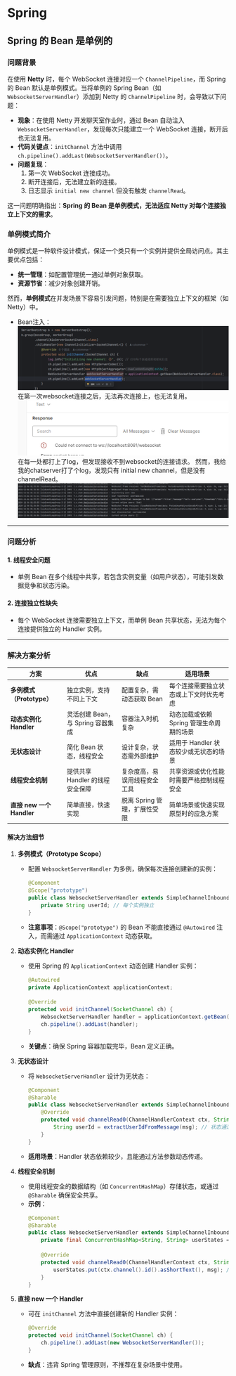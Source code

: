 # Spring

## Spring 的 Bean 是单例的

### 问题背景

在使用 **Netty** 时，每个 WebSocket 连接对应一个 `ChannelPipeline`，而 Spring 的 Bean 默认是单例模式。当将单例的 Spring Bean（如 `WebsocketServerHandler`）添加到 Netty 的 `ChannelPipeline` 时，会导致以下问题：

- **现象**：在使用 Netty 开发聊天室作业时，通过 Bean 自动注入 `WebsocketServerHandler`，发现每次只能建立一个 WebSocket 连接，断开后也无法复用。
- **代码关键点**：`initChannel` 方法中调用 `ch.pipeline().addLast(WebsocketServerHandler())`。
- **问题复现**：
  1. 第一次 WebSocket 连接成功。
  2. 断开连接后，无法建立新的连接。
  3. 日志显示 `initial new channel` 但没有触发 `channelRead`。
  
这一问题明确指出：**Spring 的 Bean 是单例模式，无法适应 Netty 对每个连接独立上下文的需求**。

### 单例模式简介

单例模式是一种软件设计模式，保证一个类只有一个实例并提供全局访问点。其主要优点包括：
- **统一管理**：如配置管理统一通过单例对象获取。
- **资源节省**：减少对象创建开销。

然而，**单例模式**在并发场景下容易引发问题，特别是在需要独立上下文的框架（如 Netty）中。
- Bean注入：
![alt text](bean注入pipeline.png)
在第一次websocket连接之后，无法再次连接上，也无法复用。
![alt text](无法再次链接websocket.png)
在每一处都打上了log，但发现接收不到websocket的连接请求。
然而，我给我的chatserver打了个log，发现只有 initial new channel，但是没有channelRead。
![alt text](log.png)
---

### 问题分析

#### 1. **线程安全问题**
- 单例 Bean 在多个线程中共享，若包含实例变量（如用户状态），可能引发数据竞争和状态污染。

#### 2. **连接独立性缺失**
- 每个 WebSocket 连接需要独立上下文，而单例 Bean 共享状态，无法为每个连接提供独立的 Handler 实例。

---

### 解决方案分析

| **方案**                  | **优点**                             | **缺点**                                | **适用场景**                               |
|---------------------------|--------------------------------------|-----------------------------------------|--------------------------------------------|
| **多例模式（Prototype）**  | 独立实例，支持不同上下文             | 配置复杂，需动态获取 Bean               | 每个连接需要独立状态或上下文时优先考虑     |
| **动态实例化 Handler**     | 灵活创建 Bean，与 Spring 容器集成    | 容器注入时机复杂                        | 动态加载或依赖 Spring 管理生命周期的场景   |
| **无状态设计**             | 简化 Bean 状态，线程安全             | 设计复杂，状态需外部维护                | 适用于 Handler 状态较少或无状态的场景      |
| **线程安全机制**           | 提供共享 Handler 的线程安全保障      | 复杂度高，易误用线程安全工具            | 共享资源或优化性能时需要严格控制线程安全   |
| **直接 new 一个 Handler**  | 简单直接，快速实现                  | 脱离 Spring 管理，扩展性受限            | 简单场景或快速实现原型时的应急方案         |

#### 解决方法细节

1. **多例模式（Prototype Scope）**
   - 配置 `WebsocketServerHandler` 为多例，确保每次连接创建新的实例：
     ```java
     @Component
     @Scope("prototype")
     public class WebsocketServerHandler extends SimpleChannelInboundHandler<String> {
         private String userId; // 每个实例独立
     }
     ```
   - **注意事项**：`@Scope("prototype")` 的 Bean 不能直接通过 `@Autowired` 注入，而需通过 `ApplicationContext` 动态获取。

2. **动态实例化 Handler**
   - 使用 Spring 的 `ApplicationContext` 动态创建 Handler 实例：
     ```java
     @Autowired
     private ApplicationContext applicationContext;

     @Override
     protected void initChannel(SocketChannel ch) {
         WebsocketServerHandler handler = applicationContext.getBean(WebsocketServerHandler.class);
         ch.pipeline().addLast(handler);
     }
     ```
   - **关键点**：确保 Spring 容器加载完毕，Bean 定义正确。

3. **无状态设计**
   - 将 `WebsocketServerHandler` 设计为无状态：
     ```java
     @Component
     @Sharable
     public class WebsocketServerHandler extends SimpleChannelInboundHandler<String> {
         @Override
         protected void channelRead0(ChannelHandlerContext ctx, String msg) {
             String userId = extractUserIdFromMessage(msg); // 状态通过方法参数传递
         }
     }
     ```
   - **适用场景**：Handler 状态依赖较少，且能通过方法参数动态传递。

4. **线程安全机制**
   - 使用线程安全的数据结构（如 `ConcurrentHashMap`）存储状态，或通过 `@Sharable` 确保安全共享。
   - **示例**：
     ```java
     @Component
     @Sharable
     public class WebsocketServerHandler extends SimpleChannelInboundHandler<String> {
         private final ConcurrentHashMap<String, String> userStates = new ConcurrentHashMap<>();

         @Override
         protected void channelRead0(ChannelHandlerContext ctx, String msg) {
             userStates.put(ctx.channel().id().asShortText(), msg); // 线程安全
         }
     }
     ```

5. **直接 new 一个 Handler**
   - 可在 `initChannel` 方法中直接创建新的 Handler 实例：
     ```java
     @Override
     protected void initChannel(SocketChannel ch) {
         ch.pipeline().addLast(new WebsocketServerHandler());
     }
     ```
   - **缺点**：违背 Spring 管理原则，不推荐在复杂场景中使用。

